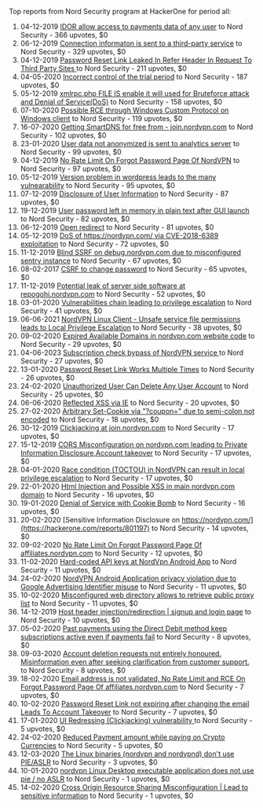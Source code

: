 Top reports from Nord Security program at HackerOne for period all:

1. 04-12-2019 [IDOR allow access to payments data of any user](https://hackerone.com/reports/751577) to Nord Security - 366 upvotes, $0
2. 06-12-2019 [Connection informaton is sent to a third-party service](https://hackerone.com/reports/752402) to Nord Security - 329 upvotes, $0
3. 04-12-2019 [Password Reset Link Leaked In Refer Header In Request To Third Party Sites ](https://hackerone.com/reports/751581) to Nord Security - 211 upvotes, $0
4. 04-05-2020 [Incorrect control of the trial period](https://hackerone.com/reports/865828) to Nord Security - 187 upvotes, $0
5. 05-12-2019 [xmlrpc.php FILE IS enable it will used for Bruteforce attack and Denial of Service(DoS)](https://hackerone.com/reports/752073) to Nord Security - 158 upvotes, $0
6. 07-10-2020 [Possible RCE through Windows Custom Protocol on Windows client](https://hackerone.com/reports/1001255) to Nord Security - 119 upvotes, $0
7. 16-07-2020 [Getting SmartDNS for free from -  join.nordvpn.com](https://hackerone.com/reports/925757) to Nord Security - 102 upvotes, $0
8. 23-01-2020 [User data not anonymized is sent to analytics server](https://hackerone.com/reports/781238) to Nord Security - 99 upvotes, $0
9. 04-12-2019 [No Rate Limit On Forgot Password Page Of NordVPN](https://hackerone.com/reports/751604) to Nord Security - 97 upvotes, $0
10. 05-12-2019 [Version problem in wordpress leads to the many vulnearability](https://hackerone.com/reports/751876) to Nord Security - 95 upvotes, $0
11. 07-12-2019 [Disclosure of User Information](https://hackerone.com/reports/753725) to Nord Security - 87 upvotes, $0
12. 19-12-2019 [User password left in memory in plain text after GUI launch](https://hackerone.com/reports/761480) to Nord Security - 82 upvotes, $0
13. 06-12-2019 [Open redirect](https://hackerone.com/reports/753399) to Nord Security - 81 upvotes, $0
14. 05-12-2019 [DoS of https://nordvpn.com/ via CVE-2018-6389 exploitation](https://hackerone.com/reports/752010) to Nord Security - 72 upvotes, $0
15. 11-12-2019 [Blind SSRF on debug.nordvpn.com due to misconfigured sentry instance](https://hackerone.com/reports/756149) to Nord Security - 67 upvotes, $0
16. 08-02-2017 [CSRF to change password](https://hackerone.com/reports/204703) to Nord Security - 65 upvotes, $0
17. 11-12-2019 [Potential leak of server side software at repogohi.nordvpn.com](https://hackerone.com/reports/756182) to Nord Security - 52 upvotes, $0
18. 03-01-2020 [Vulnerabilities chain leading to privilege escalation](https://hackerone.com/reports/767647) to Nord Security - 41 upvotes, $0
19. 06-06-2021 [NordVPN Linux Client - Unsafe service file permissions leads to Local Privilege Escalation](https://hackerone.com/reports/1218523) to Nord Security - 38 upvotes, $0
20. 09-02-2020 [Expired Available Domains in nordvpn.com website code](https://hackerone.com/reports/791674) to Nord Security - 29 upvotes, $0
21. 04-06-2023 [Subscription check bypass of NordVPN service ](https://hackerone.com/reports/2012443) to Nord Security - 27 upvotes, $0
22. 13-01-2020 [Password Reset Link Works Multiple Times](https://hackerone.com/reports/772886) to Nord Security - 26 upvotes, $0
23. 24-02-2020 [Unauthorized User Can Delete Any User Account](https://hackerone.com/reports/803141) to Nord Security - 25 upvotes, $0
24. 06-06-2020 [Reflected XSS via IE](https://hackerone.com/reports/892717) to Nord Security - 20 upvotes, $0
25. 27-02-2020 [Arbitrary Set-Cookie via "?coupon=" due to semi-colon not encoded](https://hackerone.com/reports/806577) to Nord Security - 18 upvotes, $0
26. 30-12-2019 [Clickjacking at join.nordvpn.com](https://hackerone.com/reports/765955) to Nord Security - 17 upvotes, $0
27. 15-12-2019 [CORS Misconfiguration on nordvpn.com leading to Private Information Disclosure,Account takeover](https://hackerone.com/reports/758785) to Nord Security - 17 upvotes, $0
28. 04-01-2020 [Race condition (TOCTOU) in NordVPN can result in local privilege escalation](https://hackerone.com/reports/768110) to Nord Security - 17 upvotes, $0
29. 22-01-2020 [Html Injection and Possible XSS in main nordvpn.com domain](https://hackerone.com/reports/780632) to Nord Security - 16 upvotes, $0
30. 19-01-2020 [Denial of Service with Cookie Bomb](https://hackerone.com/reports/777984) to Nord Security - 16 upvotes, $0
31. 20-02-2020 [Sensitive Information Disclosure on https://nordvpn.com/](https://hackerone.com/reports/801197) to Nord Security - 14 upvotes, $0
32. 09-02-2020 [No Rate Limit On Forgot Password Page Of affiliates.nordvpn.com](https://hackerone.com/reports/791498) to Nord Security - 12 upvotes, $0
33. 11-02-2020 [Hard-coded API keys at NordVpn Android App](https://hackerone.com/reports/792850) to Nord Security - 11 upvotes, $0
34. 24-02-2020 [NordVPN Android Application privacy violation due to Google Advertising Identifier misuse](https://hackerone.com/reports/803941) to Nord Security - 11 upvotes, $0
35. 10-02-2020 [Misconfigured web directory allows to retrieve public proxy list](https://hackerone.com/reports/791826) to Nord Security - 11 upvotes, $0
36. 14-12-2019 [Host header injection/redirection | signup and login page](https://hackerone.com/reports/758380) to Nord Security - 10 upvotes, $0
37. 05-02-2020 [Past payments using the Direct Debit method keep subscriptions active even if payments fail](https://hackerone.com/reports/789260) to Nord Security - 8 upvotes, $0
38. 09-03-2020 [Account deletion requests not entirely honoured. Misinformation even after seeking clarification from customer support.](https://hackerone.com/reports/813421) to Nord Security - 8 upvotes, $0
39. 18-02-2020 [Email address is not validated, No Rate Limit and RCE On Forgot Password Page Of affiliates.nordvpn.com](https://hackerone.com/reports/798913) to Nord Security - 7 upvotes, $0
40. 10-02-2020 [Password Reset Link not expiring after changing the email Leads To Account Takeover](https://hackerone.com/reports/792737) to Nord Security - 7 upvotes, $0
41. 17-01-2020 [UI Redressing (Clickjacking) vulnerability ](https://hackerone.com/reports/776932) to Nord Security - 5 upvotes, $0
42. 24-02-2020 [Reduced Payment amount while paying on Crypto Currencies](https://hackerone.com/reports/803876) to Nord Security - 5 upvotes, $0
43. 12-03-2020 [The Linux binaries (nordvpn and nordvpnd) don't use PIE/ASLR](https://hackerone.com/reports/817244) to Nord Security - 3 upvotes, $0
44. 10-01-2020 [nordvpn Linux Desktop executable application does not use pie / no ASLR](https://hackerone.com/reports/771977) to Nord Security - 1 upvotes, $0
45. 14-02-2020 [Cross Origin Resource Sharing Misconfiguration | Lead to sensitive information](https://hackerone.com/reports/796557) to Nord Security - 1 upvotes, $0

